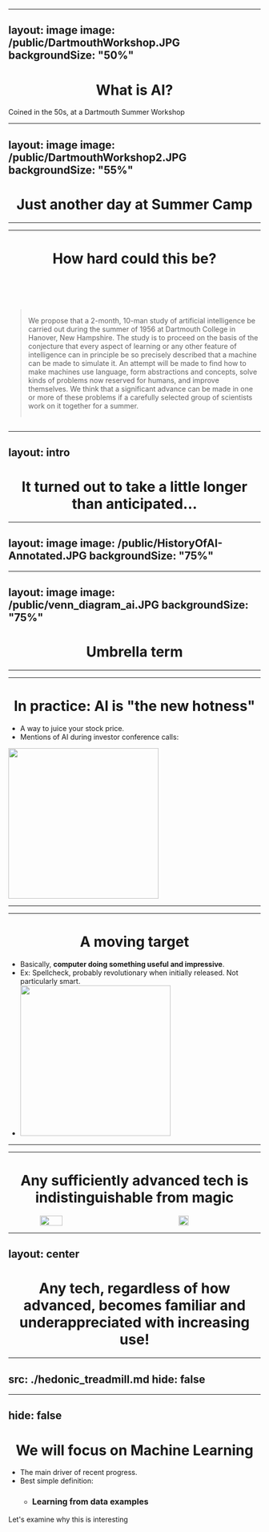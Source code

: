 
---
layout: image
image: /public/DartmouthWorkshop.JPG
backgroundSize: "50%"
---
# What is AI?
Coined in the 50s, at a Dartmouth Summer Workshop


---
layout: image
image: /public/DartmouthWorkshop2.JPG
backgroundSize: "55%"
---
# Just another day at Summer Camp

<style>
  h1{text-align:center;}
</style>

---
---

# How hard could this be?
<br>
<br>
<br>
<div style="display:flex; justify-content:center">

> We propose that a 2-month, 10-man study of artificial intelligence be carried out during the summer of 1956 at Dartmouth College in Hanover, New Hampshire. The study is to proceed on the basis of the conjecture that every aspect of learning or any other feature of intelligence can in principle be so precisely described that a machine can be made to simulate it. An attempt will be made to find how to make machines use language, form abstractions and concepts, solve kinds of problems now reserved for humans, and improve themselves. We think that  <span v-mark.red="1">a significant advance can be made</span> in one or more of these problems if a carefully selected group of scientists work on it together for  <span v-mark.red="2"> a summer.</span>
</div>

<style>
  h1{text-align:center;}
</style>

---
layout: intro
---
# It turned out to take a little longer than anticipated...

---
layout: image
image: /public/HistoryOfAI-Annotated.JPG
backgroundSize: "75%"
---

---
layout: image
image: /public/venn_diagram_ai.JPG
backgroundSize: "75%"
---
# Umbrella term

<!-- Some mix of Stats, Computer Science, Machine Learning, Neural Networks, Deep Learning, "Big Data", Data Science
A fair amount of these terms are themselves vague catch-alls.

-->

---
---
# In practice: AI is "the new hotness"
- A way to juice your stock price. 
- Mentions of AI during investor conference calls:
<img src="/public/earning_call_ai_mentions.png" height="300px">

---
---
# A moving target
- Basically, **computer doing something useful and impressive**.
- Ex: Spellcheck, probably revolutionary when initially released. Not particularly smart. 
- <img src="/public/spellcheck.JPG" width="300px">

---
---
# Any sufficiently advanced tech is indistinguishable from magic

<div style="display:flex;justify-content: space-around;">
    <img src="/public/arthur_c_clark2.jpg" width="30%" style="margin:auto">
    <img src="/public/arthur_c_clark.jpg" width="20%" style="margin:auto">
</div>

---
layout: center
---
# Any tech, regardless of how advanced, becomes familiar and underappreciated with increasing use!
<!-- Human nature. Hedonic treadmill. A legacy of our evolution. "Give me more, give me better, now!" Strive/desire more, laziness/lack of greed not rewarded.
Buddhism/self-mastery. Not our fault, but must temper -->

---
src: ./hedonic_treadmill.md
hide: false
---

---
hide: false
---
# We will focus on Machine Learning
- The main driver of recent progress.
- Best simple definition: 
    - ### Learning from data examples

Let's examine why this is interesting